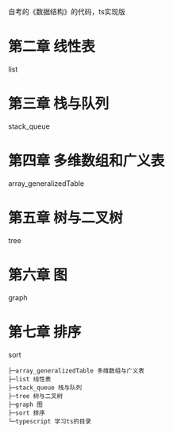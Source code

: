 自考的《数据结构》的代码，ts实现版

# 第二章 线性表
list

# 第三章 栈与队列
stack_queue

# 第四章 多维数组和广义表
array_generalizedTable

# 第五章 树与二叉树
tree

# 第六章 图
graph

# 第七章 排序
sort

```
├─array_generalizedTable 多维数组与广义表
├─list 线性表
├─stack_queue 栈与队列
├─tree 树与二叉树
├─graph 图
├─sort 排序
└─typescript 学习ts的目录
```